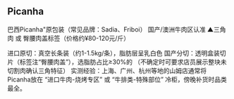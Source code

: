 ## Picanha

巴西Picanha"原包装（常见品牌：Sadia、Friboi）
国产/澳洲牛肉区认准 ▲三角肉 或 臀腰肉盖标签（价格约¥80-120元/斤）

进口原切：真空长条装（约1-1.5kg/条），脂肪层呈乳白色
国产分切：透明盒装切片（标签注“臀腰肉盖”），选脂肪占比≥30%的
（不确定时可要求店员展示整块未切割肉确认三角特征）
实测经验：上海、广州、杭州等地的山姆店通常将Picanha放在 “进口牛肉-烧烤专区” 或 “牛排类-特殊部位” 冷柜，傍晚补货时品类最全。

## 
